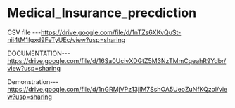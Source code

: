  # Medical_Insurance_precdiction
 CSV file ---https://drive.google.com/file/d/1nTZs6XKvQuSt-nii4tM1fgxd9FeTyUEc/view?usp=sharing
 
 DOCUMENTATION---https://drive.google.com/file/d/16Sa0UcivXDGtZ5M3NzTMmCqeahR9Ydbr/view?usp=sharing

Demonstration---https://drive.google.com/file/d/1nGRMjVPz13jlM7SshOA5UeoZuNfKQzol/view?usp=sharing
